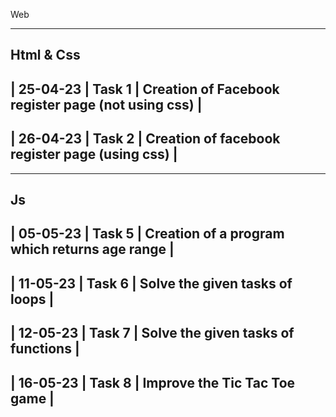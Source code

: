 Web


------
Html & Css
----------------
| 25-04-23 | Task 1 | Creation of Facebook register page (not using css) |
--------------------
| 26-04-23 | Task 2 | Creation of facebook register page (using css) |
--------


------
Js
----
| 05-05-23 | Task 5 | Creation of a program which returns age range |
-----
| 11-05-23 | Task 6 | Solve the given tasks of loops |
------
| 12-05-23 | Task 7 | Solve the given tasks of functions |
-------
| 16-05-23 | Task 8 | Improve the Tic Tac Toe game |
----
